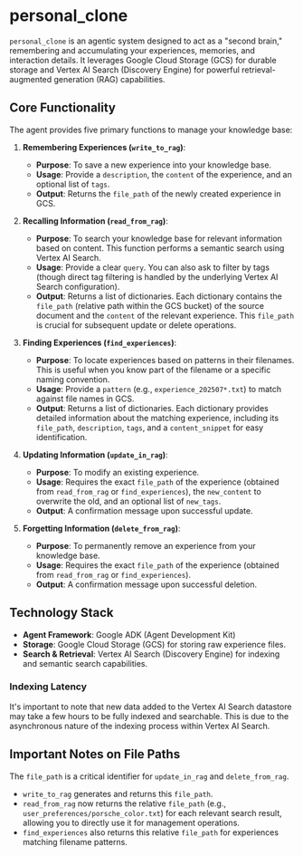 # personal_clone

`personal_clone` is an agentic system designed to act as a "second brain," remembering and accumulating your experiences, memories, and interaction details. It leverages Google Cloud Storage (GCS) for durable storage and Vertex AI Search (Discovery Engine) for powerful retrieval-augmented generation (RAG) capabilities.

## Core Functionality

The agent provides five primary functions to manage your knowledge base:

1.  **Remembering Experiences (`write_to_rag`)**:
    *   **Purpose**: To save a new experience into your knowledge base.
    *   **Usage**: Provide a `description`, the `content` of the experience, and an optional list of `tags`.
    *   **Output**: Returns the `file_path` of the newly created experience in GCS.

2.  **Recalling Information (`read_from_rag`)**:
    *   **Purpose**: To search your knowledge base for relevant information based on content. This function performs a semantic search using Vertex AI Search.
    *   **Usage**: Provide a clear `query`. You can also ask to filter by tags (though direct tag filtering is handled by the underlying Vertex AI Search configuration).
    *   **Output**: Returns a list of dictionaries. Each dictionary contains the `file_path` (relative path within the GCS bucket) of the source document and the `content` of the relevant experience. This `file_path` is crucial for subsequent update or delete operations.

3.  **Finding Experiences (`find_experiences`)**:
    *   **Purpose**: To locate experiences based on patterns in their filenames. This is useful when you know part of the filename or a specific naming convention.
    *   **Usage**: Provide a `pattern` (e.g., `experience_202507*.txt`) to match against file names in GCS.
    *   **Output**: Returns a list of dictionaries. Each dictionary provides detailed information about the matching experience, including its `file_path`, `description`, `tags`, and a `content_snippet` for easy identification.

4.  **Updating Information (`update_in_rag`)**:
    *   **Purpose**: To modify an existing experience.
    *   **Usage**: Requires the exact `file_path` of the experience (obtained from `read_from_rag` or `find_experiences`), the `new_content` to overwrite the old, and an optional list of `new_tags`.
    *   **Output**: A confirmation message upon successful update.

5.  **Forgetting Information (`delete_from_rag`)**:
    *   **Purpose**: To permanently remove an experience from your knowledge base.
    *   **Usage**: Requires the exact `file_path` of the experience (obtained from `read_from_rag` or `find_experiences`).
    *   **Output**: A confirmation message upon successful deletion.

## Technology Stack

*   **Agent Framework**: Google ADK (Agent Development Kit)
*   **Storage**: Google Cloud Storage (GCS) for storing raw experience files.
*   **Search & Retrieval**: Vertex AI Search (Discovery Engine) for indexing and semantic search capabilities.

### Indexing Latency

It's important to note that new data added to the Vertex AI Search datastore may take a few hours to be fully indexed and searchable. This is due to the asynchronous nature of the indexing process within Vertex AI Search.

## Important Notes on File Paths

The `file_path` is a critical identifier for `update_in_rag` and `delete_from_rag`.
*   `write_to_rag` generates and returns this `file_path`.
*   `read_from_rag` now returns the relative `file_path` (e.g., `user_preferences/porsche_color.txt`) for each relevant search result, allowing you to directly use it for management operations.
*   `find_experiences` also returns this relative `file_path` for experiences matching filename patterns.
